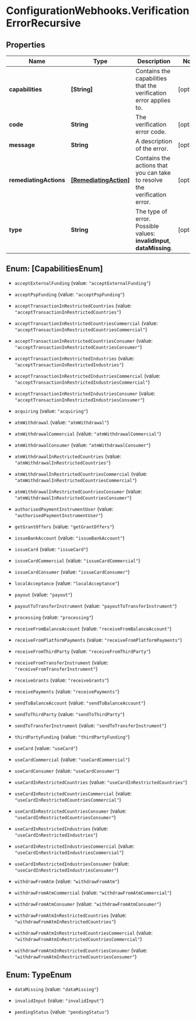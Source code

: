 # ConfigurationWebhooks.VerificationErrorRecursive

## Properties

Name | Type | Description | Notes
------------ | ------------- | ------------- | -------------
**capabilities** | **[String]** | Contains the capabilities that the verification error applies to. | [optional] 
**code** | **String** | The verification error code. | [optional] 
**message** | **String** | A description of the error. | [optional] 
**remediatingActions** | [**[RemediatingAction]**](RemediatingAction.md) | Contains the actions that you can take to resolve the verification error. | [optional] 
**type** | **String** | The type of error.   Possible values: **invalidInput**, **dataMissing**. | [optional] 



## Enum: [CapabilitiesEnum]


* `acceptExternalFunding` (value: `"acceptExternalFunding"`)

* `acceptPspFunding` (value: `"acceptPspFunding"`)

* `acceptTransactionInRestrictedCountries` (value: `"acceptTransactionInRestrictedCountries"`)

* `acceptTransactionInRestrictedCountriesCommercial` (value: `"acceptTransactionInRestrictedCountriesCommercial"`)

* `acceptTransactionInRestrictedCountriesConsumer` (value: `"acceptTransactionInRestrictedCountriesConsumer"`)

* `acceptTransactionInRestrictedIndustries` (value: `"acceptTransactionInRestrictedIndustries"`)

* `acceptTransactionInRestrictedIndustriesCommercial` (value: `"acceptTransactionInRestrictedIndustriesCommercial"`)

* `acceptTransactionInRestrictedIndustriesConsumer` (value: `"acceptTransactionInRestrictedIndustriesConsumer"`)

* `acquiring` (value: `"acquiring"`)

* `atmWithdrawal` (value: `"atmWithdrawal"`)

* `atmWithdrawalCommercial` (value: `"atmWithdrawalCommercial"`)

* `atmWithdrawalConsumer` (value: `"atmWithdrawalConsumer"`)

* `atmWithdrawalInRestrictedCountries` (value: `"atmWithdrawalInRestrictedCountries"`)

* `atmWithdrawalInRestrictedCountriesCommercial` (value: `"atmWithdrawalInRestrictedCountriesCommercial"`)

* `atmWithdrawalInRestrictedCountriesConsumer` (value: `"atmWithdrawalInRestrictedCountriesConsumer"`)

* `authorisedPaymentInstrumentUser` (value: `"authorisedPaymentInstrumentUser"`)

* `getGrantOffers` (value: `"getGrantOffers"`)

* `issueBankAccount` (value: `"issueBankAccount"`)

* `issueCard` (value: `"issueCard"`)

* `issueCardCommercial` (value: `"issueCardCommercial"`)

* `issueCardConsumer` (value: `"issueCardConsumer"`)

* `localAcceptance` (value: `"localAcceptance"`)

* `payout` (value: `"payout"`)

* `payoutToTransferInstrument` (value: `"payoutToTransferInstrument"`)

* `processing` (value: `"processing"`)

* `receiveFromBalanceAccount` (value: `"receiveFromBalanceAccount"`)

* `receiveFromPlatformPayments` (value: `"receiveFromPlatformPayments"`)

* `receiveFromThirdParty` (value: `"receiveFromThirdParty"`)

* `receiveFromTransferInstrument` (value: `"receiveFromTransferInstrument"`)

* `receiveGrants` (value: `"receiveGrants"`)

* `receivePayments` (value: `"receivePayments"`)

* `sendToBalanceAccount` (value: `"sendToBalanceAccount"`)

* `sendToThirdParty` (value: `"sendToThirdParty"`)

* `sendToTransferInstrument` (value: `"sendToTransferInstrument"`)

* `thirdPartyFunding` (value: `"thirdPartyFunding"`)

* `useCard` (value: `"useCard"`)

* `useCardCommercial` (value: `"useCardCommercial"`)

* `useCardConsumer` (value: `"useCardConsumer"`)

* `useCardInRestrictedCountries` (value: `"useCardInRestrictedCountries"`)

* `useCardInRestrictedCountriesCommercial` (value: `"useCardInRestrictedCountriesCommercial"`)

* `useCardInRestrictedCountriesConsumer` (value: `"useCardInRestrictedCountriesConsumer"`)

* `useCardInRestrictedIndustries` (value: `"useCardInRestrictedIndustries"`)

* `useCardInRestrictedIndustriesCommercial` (value: `"useCardInRestrictedIndustriesCommercial"`)

* `useCardInRestrictedIndustriesConsumer` (value: `"useCardInRestrictedIndustriesConsumer"`)

* `withdrawFromAtm` (value: `"withdrawFromAtm"`)

* `withdrawFromAtmCommercial` (value: `"withdrawFromAtmCommercial"`)

* `withdrawFromAtmConsumer` (value: `"withdrawFromAtmConsumer"`)

* `withdrawFromAtmInRestrictedCountries` (value: `"withdrawFromAtmInRestrictedCountries"`)

* `withdrawFromAtmInRestrictedCountriesCommercial` (value: `"withdrawFromAtmInRestrictedCountriesCommercial"`)

* `withdrawFromAtmInRestrictedCountriesConsumer` (value: `"withdrawFromAtmInRestrictedCountriesConsumer"`)





## Enum: TypeEnum


* `dataMissing` (value: `"dataMissing"`)

* `invalidInput` (value: `"invalidInput"`)

* `pendingStatus` (value: `"pendingStatus"`)




